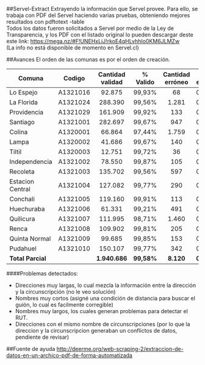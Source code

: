 ##Servel-Extract
Extrayendo la información que Servel provee. Para ello, se trabaja con PDF del Servel haciendo varias pruebas, obteniendo mejores resultados con pdftotext -table<br>
Todos los datos fueron solicitados a Servel por medio de la Ley de Transparencia, y los PDF con el listado original lo pueden descargar deste este link: https://mega.nz/#F!UNEHxLjJ!rkoE4qHLvhhIo0KM6JLMZw<br>
(La info no está disponible de momento en Servel.cl)

##Avances
El orden de las comunas es por el orden de creación.

|Comuna|Codigo|Cantidad validad|% Valido|Cantidad erróneo|% erróneo|Total datos|
|---|---|:---:|:---:|:---:|:---:|:---:|
|Lo Espejo|A1321016|92.875|99,93%|68|00,07%|92.943|
|La Florida|A1321024|288.390|99,56%|1.281|00,44%|289.671|
|Providencia|A1321029|161.909|99,92%|133|00,08%|162.042|
|Santiago|A1321001|282.697|99,67%|947|00,33%|283.644|
|Colina|A1320001|66.864|97,44%|1.759|02,56%|68.623|
|Lampa|A1320002|41.686|99,67%|140|00,33%|41.826|
|Tiltil|A1320003|12.751|99,72%|36|00,28%|12.787|
|Independencia|A1321002|78.550|99,87%|105|00,13%|78.655|
|Recoleta|A1321003|135.702|99,56%|597|00,44%|136.299|
|Estacion Central|A1321004|127.082|99,77%|290|00,23%|127.372|
|Conchali|A1321005|119.160|99,91%|113|00,09%|119.273|
|Huechuraba|A1321006|61.331|99,21%|491|00,79%|61.822|
|Quilicura|A1321007|111.995|98,71%|1.460|01,29%|113.455|
|Renca|A1321008|109.902|99,81%|205|00,19%|110.107|
|Quinta Normal|A1321009|99.685|99,85%|153|00,15%|99.838|
|Pudahuel|A1321010|150.107|99,77%|342|00,23%|150.449|
|**Total Parcial**||**1.940.686**|**99,58%**|**8.120**|**00,42%**|**1.948.806**|

####Problemas detectados: 

- Direcciones muy largas, lo cual mezcla la información entre la dirección y la circunscripción (no le veo solución)
- Nombres muy cortos (asigné una condición de distancia para buscar el guión, lo cual es facilmente corregible)
- Nombres muy largos, los cuales generan problemas para detectar el RUT.
- Direcciones con el mismo nombre de circunscripciones (por lo que la direccion y la circunscripcion generaban un conflictos de datos, pendiente de revisar)

##Fuente de ayuda
http://deerme.org/web-scraping-2/extraccion-de-datos-en-un-archico-pdf-de-forma-automatizada
